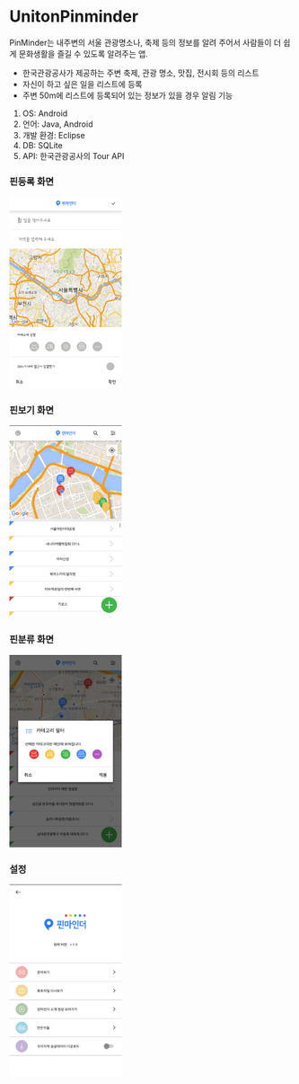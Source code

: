 # UnitonPinminder

PinMinder는 내주변의 서울 관광명소나, 축제 등의 정보를 알려 주어서 사람들이 더 쉽게 문화생활을 즐길 수 있도록 알려주는 앱.
- 한국관광공사가 제공하는 주변 축제, 관광 명소, 맛집, 전시회 등의 리스트 
- 자신이 하고 싶은 일을 리스트에 등록
- 주변 50m에 리스트에 등록되어 있는 정보가 있을 경우 알림 기능

1. OS:	Android	
2. 언어:	Java, Android	
3. 개발 환경:	Eclipse
4. DB:	SQLite
5. API:	한국관광공사의 Tour API

### 핀등록 화면
<img src="https://github.com/jiniC/UnitonPinminder/blob/master/ScreenShot/%ED%95%80%EB%93%B1%EB%A1%9D.png" width="200">

### 핀보기 화면
<img src="https://github.com/jiniC/UnitonPinminder/blob/master/ScreenShot/%ED%95%80%EB%B3%B4%EA%B8%B0.png" width="200">

### 핀분류 화면
<img src="https://github.com/jiniC/UnitonPinminder/blob/master/ScreenShot/%ED%95%80%EB%B6%84%EB%A5%98.png" width="200">

### 설정
<img src="https://github.com/jiniC/UnitonPinminder/blob/master/ScreenShot/%EC%84%A4%EC%A0%95.png" width="200">